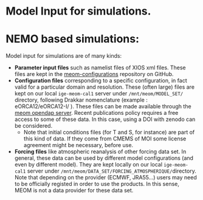 # Model Input for simulations.

# NEMO based simulations:
Model input for simulations are of many kinds: 
  * **Parameter input files** such as namelist files of XIOS xml files. These files are kept in the [meom-configurations](https://github.com/meom-configurations) repository on GitHub.
  * **Configuration files**  corresponding to a specific configuration, in fact valid for a  particular domain and resolution. These (often large) files are kept 
on our local `ige-meom-cal1` server under `/mnt/meom/MODEL_SET/` directory, following Drakkar nomenclature (example : eORCA12/eORCA12-I/ ). These files can 
be made available through the [meom opendap server](https://ige-meom-opendap.univ-grenoble-alpes.fr/thredds). 
Recent publications policy requires a free access to some of these data. In this case, using a DOI with zenodo can be considered.
    * Note that initial conditions files (for T and S, for instance) are part of this kind of data. If they come from CMEMS of MOI some license agreement might be necessary, before use.
  * **Forcing files** like atmospheric reanalysis of other forcing data set. In general, these data can be used by different model configurations (and even by different model). They are 
kept locally on our local `ige-meom-cal1` server under `/mnt/meom/DATA_SET/FORCING_ATMOSPHERIQUE/`directory. Note that depending on the provider (ECMWF, JRA55...) users may need 
to be officially registed in order to use the products. In this sense, MEOM is not a data provider for these data set.
